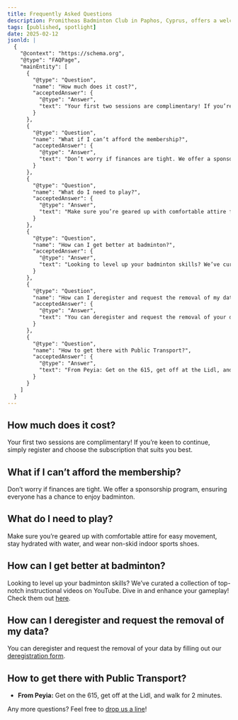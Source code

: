 ```yaml
---
title: Frequently Asked Questions
description: Promitheas Badminton Club in Paphos, Cyprus, offers a welcoming environment for both beginners and seasoned players. To help you get started, here are answers to some frequently asked questions.
tags: [published, spotlight]
date: 2025-02-12
jsonld: |
  {
    "@context": "https://schema.org",
    "@type": "FAQPage",
    "mainEntity": [
      {
        "@type": "Question",
        "name": "How much does it cost?",
        "acceptedAnswer": {
          "@type": "Answer",
          "text": "Your first two sessions are complimentary! If you’re keen to continue, simply register and choose the subscription that suits you best."
        }
      },
      {
        "@type": "Question",
        "name": "What if I can’t afford the membership?",
        "acceptedAnswer": {
          "@type": "Answer",
          "text": "Don’t worry if finances are tight. We offer a sponsorship program, ensuring everyone has a chance to enjoy badminton."
        }
      },
      {
        "@type": "Question",
        "name": "What do I need to play?",
        "acceptedAnswer": {
          "@type": "Answer",
          "text": "Make sure you’re geared up with comfortable attire for easy movement, stay hydrated with water, and wear non-skid indoor sports shoes."
        }
      },
      {
        "@type": "Question",
        "name": "How can I get better at badminton?",
        "acceptedAnswer": {
          "@type": "Answer",
          "text": "Looking to level up your badminton skills? We’ve curated a collection of top-notch instructional videos on YouTube. Dive in and enhance your gameplay!"
        }
      },
      {
        "@type": "Question",
        "name": "How can I deregister and request the removal of my data?",
        "acceptedAnswer": {
          "@type": "Answer",
          "text": "You can deregister and request the removal of your data by filling out our deregistration form."
        }
      },
      {
        "@type": "Question",
        "name": "How to get there with Public Transport?",
        "acceptedAnswer": {
          "@type": "Answer",
          "text": "From Peyia: Get on the 615, get off at the Lidl, and walk for 2 minutes."
        }
      }
    ]
  }
---
```


## How much does it cost?

Your first two sessions are complimentary! If you’re keen to continue, simply register and choose the subscription that suits you best.

## What if I can’t afford the membership?

Don’t worry if finances are tight. We offer a sponsorship program, ensuring everyone has a chance to enjoy badminton.

## What do I need to play?

Make sure you’re geared up with comfortable attire for easy movement, stay hydrated with water, and wear non-skid indoor sports shoes.

## How can I get better at badminton?

Looking to level up your badminton skills? We’ve curated a collection of top-notch instructional videos on YouTube. Dive in and enhance your gameplay! Check them out [here](https://www.youtube.com/watch?v=OmwJpqelUZU&list=PL6bpt8HeVN__MFrDHiCnbrgtRsJH0lCXR).

## How can I deregister and request the removal of my data?

You can deregister and request the removal of your data by filling out our [deregistration form](https://forms.gle/X5MkupDWDiPix35W9).

## How to get there with Public Transport?

- **From Peyia:** Get on the 615, get off at the Lidl, and walk for 2 minutes.

Any more questions? Feel free to [drop us a line](/#contact)!
